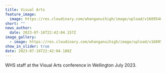 ```yaml
---
title: Visual Arts
feature_image:
  image: https://res.cloudinary.com/whanganuihigh/image/upload/v1689546433/News/Visual_Arts.jpg
short: ""
news_author:
  date: 2023-07-16T22:42:04.157Z
image_gallery:
  - image: https://res.cloudinary.com/whanganuihigh/image/upload/v1689547781/News/Visual_Arts_1.jpg
show_in_slider: true
date: 2023-07-16T22:42:04.188Z
---
```

WHS staff at the Visual Arts conference in Wellington July 2023.